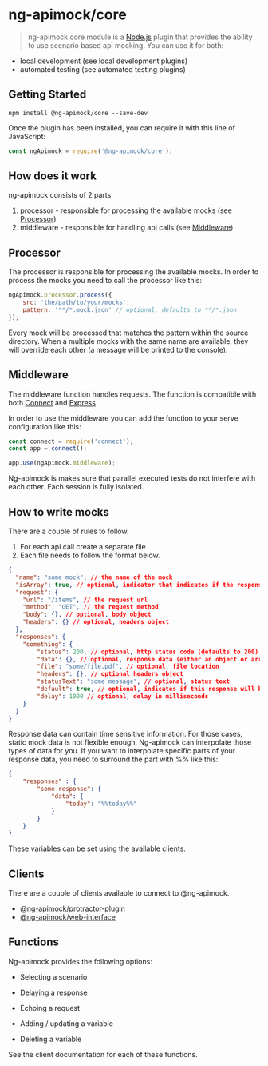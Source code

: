 # ng-apimock/core 
> ng-apimock core module is a [Node.js](https://nodejs.org/) plugin that provides the ability to use scenario based api mocking. You can use it for both:
 - local development (see local development plugins)
 - automated testing (see automated testing plugins)
 
## Getting Started

```shell
npm install @ng-apimock/core --save-dev
```

Once the plugin has been installed, you can require it with this line of JavaScript:

```javascript
const ngApimock = require('@ng-apimock/core');
```
 
## How does it work
ng-apimock consists of 2 parts.

1. processor - responsible for processing the available mocks (see [Processor](#Processor))
2. middleware - responsible for handling api calls (see [Middleware](#Middleware))

## Processor
The processor is responsible for processing the available mocks.
In order to process the mocks you need to call the processor like this:

```javascript
ngApimock.processor.process({
    src: 'the/path/to/your/mocks',
    pattern: '**/*.mock.json' // optional, defaults to **/*.json
});
```

Every mock will be processed that matches the pattern within the source directory.
When a multiple mocks with the same name are available, they will override each other (a message will be printed to the console).

## Middleware
The middleware function handles requests. The function is compatible with both [Connect](https://github.com/senchalabs/connect) and [Express](https://expressjs.com/en/guide/using-middleware.html)

In order to use the middleware you can add the function to your serve configuration like this:

```javascript
const connect = require('connect');
const app = connect();

app.use(ngApimock.middleware);
```

Ng-apimock is makes sure that parallel executed tests do not interfere with each other. Each session is fully isolated.  

## How to write mocks
There are a couple of rules to follow.

1. For each api call create a separate file
2. Each file needs to follow the format below.

```json
{
  "name": "some mock", // the name of the mock
  "isArray": true, // optional, indicator that indicates if the response data is an array or object (for json response)
  "request": {
    "url": "/items", // the request url
    "method": "GET", // the request method
    "body": {}, // optional, body object
    "headers": {} // optional, headers object
  },
  "responses": {
    "something": {
        "status": 200, // optional, http status code (defaults to 200)
        "data": {}, // optional, response data (either an object or array of objects)
        "file": "some/file.pdf", // optional, file location
        "headers": {}, // optional headers object  
        "statusText": "some message", // optional, status text
        "default": true, // optional, indicates if this response will be returned by default
        "delay": 1000 // optional, delay in milliseconds
    }
  }
}
```

Response data can contain time sensitive information. For those cases, static mock data is not flexible enough. 
Ng-apimock can interpolate those types of data for you. If you want to interpolate specific parts of your response data, 
you need to surround the part with %% like this:

```json
{
    "responses" : {
        "some response": {
            "data": {
                "today": "%%today%%"
            }
        }
    }
}
```

These variables can be set using the available clients.

## Clients
There are a couple of clients available to connect to @ng-apimock.

- [@ng-apimock/protractor-plugin](https://github.com/ng-apimock/protractor-plugin)
- [@ng-apimock/web-interface]()

## Functions
Ng-apimock provides the following options:

- Selecting a scenario
- Delaying a response
- Echoing a request

- Adding / updating a variable
- Deleting a variable

See the client documentation for each of these functions.